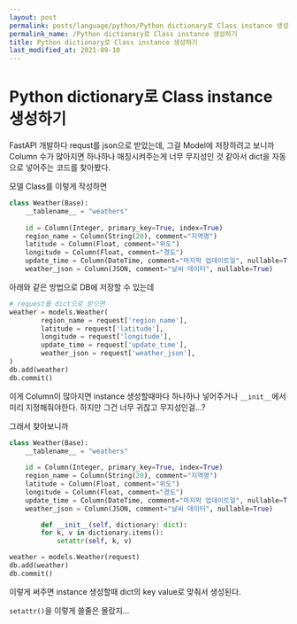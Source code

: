 ```yaml
---
layout: post
permalink: posts/language/python/Python dictionary로 Class instance 생성하기
permalink_name: /Python dictionary로 Class instance 생성하기
title: Python dictionary로 Class instance 생성하기
last_modified_at: 2021-09-10
---
```

# Python dictionary로 Class instance 생성하기

FastAPI 개발하다 requst를 json으로 받았는데, 그걸 Model에 저장하려고 보니까 Column 수가 많아지면 하나하나 매칭시켜주는게 너무 무지성인 것 같아서 dict을 자동으로 넣어주는 코드를 찾아봤다.

모델 Class를 이렇게 작성하면

```python
class Weather(Base):
    __tablename__ = "weathers"
    
    id = Column(Integer, primary_key=True, index=True)
    region_name = Column(String(20), comment="지역명")
    latitude = Column(Float, comment="위도")
    longitude = Column(Float, comment="경도")
    update_time = Column(DateTime, comment="마지막 업데이트일", nullable=True)
    weather_json = Column(JSON, comment="날씨 데이터", nullable=True)
```

아래와 같은 방법으로 DB에 저장할 수 있는데

```python
# request를 dict으로 받으면
weather = models.Weather(
		region_name = request['region_name'],
		latitude = request['latitude'],
		longitude = request['longitude'],
		update_time = request['update_time'],
		weather_json = request['weather_json'],
)
db.add(weather)
db.commit()
```

이게 Column이 많아지면 instance 생성할때마다 하나하나 넣어주거나 `__init__`에서 미리 지정해줘야한다. 하지만 그건 너무 귀찮고 무지성인걸...?

그래서 찾아보니까

```python
class Weather(Base):
    __tablename__ = "weathers"
    
    id = Column(Integer, primary_key=True, index=True)
    region_name = Column(String(20), comment="지역명")
    latitude = Column(Float, comment="위도")
    longitude = Column(Float, comment="경도")
    update_time = Column(DateTime, comment="마지막 업데이트일", nullable=True)
    weather_json = Column(JSON, comment="날씨 데이터", nullable=True)

		def __init__(self, dictionary: dict):
        for k, v in dictionary.items():
            setattr(self, k, v)
```

```python
weather = models.Weather(request)
db.add(weather)
db.commit()
```

이렇게 써주면 instance 생성할때 dict의 key value로 맞춰서 생성된다.

`setattr()`을 이렇게 쓸줄은 몰랐지...